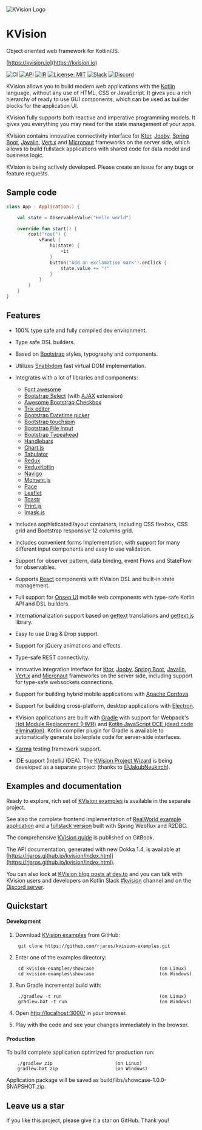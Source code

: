 ![KVision Logo](graphics/kvision-logo.png?raw=true "KVision")
# KVision

Object oriented web framework for Kotlin/JS.

[https://kvision.io](https://kvision.io)

![CI](https://github.com/rjaros/kvision/workflows/CI/badge.svg)
[![API](https://img.shields.io/badge/API-dokka-green)](https://rjaros.github.io/kvision/kvision/index.html)
[![IR](https://img.shields.io/badge/Kotlin%2FJS-IR%20supported-yellow)](https://kotl.in/jsirsupported)
[![License: MIT](https://img.shields.io/badge/License-MIT-yellow.svg)](https://opensource.org/licenses/MIT)
[![Slack](https://img.shields.io/badge/slack-channel-green?logo=slack)](https://kotlinlang.slack.com/?redir=%2Fmessages%2FCL4C1SLKC)
[![Discord](https://img.shields.io/discord/880183907641851964?label=Discord&logo=discord&logoColor=white)](https://discord.gg/SdsN3arN2w)

KVision allows you to build modern web applications with the [Kotlin](https://kotlinlang.org) language,
without any use of HTML, CSS or JavaScript. It gives you a rich hierarchy of ready to use GUI components,
which can be used as builder blocks for the application UI.

KVision fully supports both reactive and imperative programming models. It gives you everything you may need for the state management of your apps.

KVision contains innovative connectivity interface for [Ktor](https://ktor.io/), [Jooby](https://jooby.io), [Spring Boot](https://spring.io/projects/spring-boot),
[Javalin](https://javalin.io), [Vert.x](https://vertx.io) and [Micronaut](https://micronaut.io) frameworks on the server side, which
allows to build fullstack applications with shared code for data model and business logic.

KVision is being actively developed. Please create an issue for any bugs or feature requests.

## Sample code

```kotlin
class App : Application() {

    val state = ObservableValue("Hello world")

    override fun start() {
        root("root") {
            vPanel {
                h1(state) {
                    +it
                }
                button("Add an exclamation mark").onClick {
                    state.value += "!"
                }
            }
        }
    }
}
```

## Features

- 100% type safe and fully compiled dev environment.
- Type safe DSL builders.
- Based on [Bootstrap](https://getbootstrap.com/) styles, typography and components.
- Utilizes [Snabbdom](https://github.com/snabbdom/snabbdom) fast virtual DOM implementation.
- Integrates with a lot of libraries and components:
    - [Font awesome](https://fontawesome.com/)
    - [Bootstrap Select](https://github.com/silviomoreto/bootstrap-select) (with [AJAX](https://github.com/truckingsim/Ajax-Bootstrap-Select) extension)
    - [Awesome Bootstrap Checkbox](https://github.com/flatlogic/awesome-bootstrap-checkbox)
    - [Trix editor](https://trix-editor.org/)
    - [Bootstrap Datetime picker](https://github.com/pingcheng/bootstrap4-datetimepicker)
    - [Bootstrap touchspin](https://github.com/istvan-ujjmeszaros/bootstrap-touchspin)
    - [Bootstrap File Input](http://plugins.krajee.com/file-input)
    - [Bootstrap Typeahead](https://github.com/eduardoinf/Bootstrap-3-Typeahead)
    - [Handlebars](http://handlebarsjs.com/)
    - [Chart.js](https://www.chartjs.org/)
    - [Tabulator](http://tabulator.info/)
    - [Redux](https://redux.js.org/)
    - [ReduxKotlin](https://reduxkotlin.org/)
    - [Navigo](https://github.com/krasimir/navigo)
    - [Moment.js](https://momentjs.com/)
    - [Pace](https://github.hubspot.com/pace/docs/welcome/)
    - [Leaflet](https://leafletjs.com/)
    - [Toastr](https://codeseven.github.io/toastr/)
    - [Print.js](https://printjs.crabbly.com/)
    - [Imask.js](https://imask.js.org/)

- Includes sophisticated layout containers, including CSS flexbox, CSS grid and Bootstrap responsive 12 columns grid.
- Includes convenient forms implementation, with support for many different input components and easy to use validation.
- Support for observer pattern, data binding, event Flows and StateFlow for observables.
- Supports [React](https://reactjs.org/) components with KVision DSL and built-in state management.
- Full support for [Onsen UI](https://onsen.io/) mobile web components with type-safe Kotlin API and DSL builders.
- Internationalization support based on [gettext](https://www.gnu.org/software/gettext/) translations and [gettext.js](https://github.com/guillaumepotier/gettext.js) library.
- Easy to use Drag & Drop support.
- Support for jQuery animations and effects.
- Type-safe REST connectivity.
- Innovative integration interface for [Ktor](https://ktor.io), [Jooby](https://jooby.io), [Spring Boot](https://spring.io/projects/spring-boot),
 [Javalin](https://javalin.io), [Vert.x](https://vertx.io) and [Micronaut](https://micronaut.io) frameworks on the server side,
including support for type-safe websockets connections.
- Support for building hybrid mobile applications with [Apache Cordova](https://cordova.apache.org/).
- Support for building cross-platform, desktop applications with [Electron](https://electronjs.org).
- KVision applications are built with [Gradle](https://gradle.org/) with support for Webpack's [Hot Module Replacement (HMR)](https://webpack.js.org/concepts/hot-module-replacement/) and
[Kotlin JavaScript DCE (dead code elimination)](https://kotlinlang.org/docs/reference/javascript-dce.html). Kotlin compiler plugin for Gradle is available to automatically generate
boilerplate code for server-side interfaces.
- [Karma](https://karma-runner.github.io/) testing framework support.
- IDE support (IntelliJ IDEA). The [KVision Project Wizard](https://github.com/JakubNeukirch/kvision-project-wizard) is being developed as a separate project (thanks to [@JakubNeukirch](https://github.com/JakubNeukirch)).

## Examples and documentation

Ready to explore, rich set of [KVision examples](https://github.com/rjaros/kvision-examples) is available in the separate project.

See also the complete frontend implementation of [RealWorld example application](https://github.com/rjaros/kvision-realworld-example-app) and a [fullstack version](https://github.com/rjaros/kvision-realworld-example-app-fullstack) built with Spring Webflux and R2DBC.

The comprehensive [KVision guide](https://kvision.gitbook.io/kvision-guide/) is published on GitBook.

The API documentation, generated with new Dokka 1.4, is available at [https://rjaros.github.io/kvision/index.html](https://rjaros.github.io/kvision/index.html).

You can also look at [KVision blog posts at dev.to](https://dev.to/t/kvision/latest) and you can talk with KVision
users and developers on Kotlin Slack [#kvision](https://kotlinlang.slack.com/messages/kvision/) channel and on the [Discord server](https://discord.gg/SdsN3arN2w).

## Quickstart

#### Development

1. Download [KVision examples](https://github.com/rjaros/kvision-examples) from GitHub:

        git clone https://github.com/rjaros/kvision-examples.git

2. Enter one of the examples directory:

        cd kvision-examples/showcase                        (on Linux)
        cd kvision-examples\showcase                        (on Windows)

3. Run Gradle incremental build with:

        ./gradlew -t run                                    (on Linux)
        gradlew.bat -t run                                  (on Windows)

4. Open [http://localhost:3000/](http://localhost:3000/) in your browser.

5. Play with the code and see your changes immediately in the browser.

#### Production

To build complete application optimized for production run:

        ./gradlew zip                       (on Linux)
        gradlew.bat zip                     (on Windows)

Application package will be saved as build/libs/showcase-1.0.0-SNAPSHOT.zip.

## Leave us a star

If you like this project, please give it a star on GitHub. Thank you!
